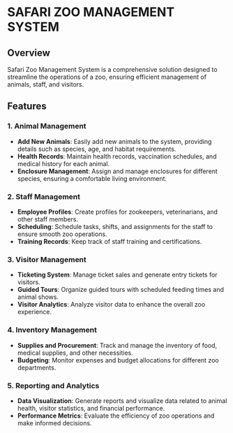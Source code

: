 # SAFARI ZOO MANAGEMENT SYSTEM

## Overview

Safari Zoo Management System is a comprehensive solution designed to streamline the operations of a zoo, ensuring efficient management of animals, staff, and visitors.

## Features

### 1. Animal Management

- **Add New Animals**: Easily add new animals to the system, providing details such as species, age, and habitat requirements.
- **Health Records**: Maintain health records, vaccination schedules, and medical history for each animal.
- **Enclosure Management**: Assign and manage enclosures for different species, ensuring a comfortable living environment.

### 2. Staff Management

- **Employee Profiles**: Create profiles for zookeepers, veterinarians, and other staff members.
- **Scheduling**: Schedule tasks, shifts, and assignments for the staff to ensure smooth zoo operations.
- **Training Records**: Keep track of staff training and certifications.

### 3. Visitor Management

- **Ticketing System**: Manage ticket sales and generate entry tickets for visitors.
- **Guided Tours**: Organize guided tours with scheduled feeding times and animal shows.
- **Visitor Analytics**: Analyze visitor data to enhance the overall zoo experience.

### 4. Inventory Management

- **Supplies and Procurement**: Track and manage the inventory of food, medical supplies, and other necessities.
- **Budgeting**: Monitor expenses and budget allocations for different zoo departments.

### 5. Reporting and Analytics

- **Data Visualization**: Generate reports and visualize data related to animal health, visitor statistics, and financial performance.
- **Performance Metrics**: Evaluate the efficiency of zoo operations and make informed decisions.
